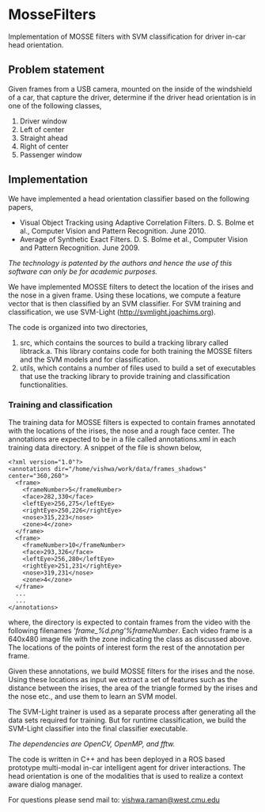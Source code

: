 MosseFilters
============

Implementation of MOSSE filters with SVM classification for driver in-car head orientation.

## Problem statement
Given frames from a USB camera, mounted on the inside of the windshield of a car, that capture the driver, determine if the driver head orientation is in one of the following classes,

1. Driver window
2. Left of center
3. Straight ahead
4. Right of center
5. Passenger window

## Implementation
We have implemented a head orientation classifier based on the following papers,

* Visual Object Tracking using Adaptive Correlation Filters. D. S. Bolme et al., Computer Vision and Pattern Recognition. June 2010.
* Average of Synthetic Exact Filters. D. S. Bolme et al., Computer Vision and Pattern Recognition. June 2009.

*The technology is patented by the authors and hence the use of this software can only be for academic purposes.*

We have implemented MOSSE filters to detect the location of the irises and the nose in a given frame. Using these locations, we compute a feature vector that is then classified by an SVM classifier. For SVM training and classification, we use SVM-Light (http://svmlight.joachims.org).

The code is organized into two directories,

1. src, which contains the sources to build a tracking library called libtrack.a. This library contains code for both training the MOSSE filters and the SVM models and for classification. 
2. utils, which contains a number of files used to build a set of executables that use the tracking library to provide training and classification functionalities.

### Training and classification
The training data for MOSSE filters is expected to contain frames annotated with the locations of the irises, the nose and a rough face center. The annotations are expected to be in a file called annotations.xml in each training data directory. A snippet of the file is shown below,

    <?xml version="1.0"?>
    <annotations dir="/home/vishwa/work/data/frames_shadows" center="360,260">
      <frame>
        <frameNumber>5</frameNumber>
        <face>282,330</face>
        <leftEye>256,275</leftEye>
        <rightEye>250,226</rightEye>
        <nose>315,223</nose>
        <zone>4</zone>
      </frame>
      <frame>
        <frameNumber>10</frameNumber>
        <face>293,326</face>
        <leftEye>256,280</leftEye>
        <rightEye>251,231</rightEye>
        <nose>319,231</nose>
        <zone>4</zone>
      </frame>
      ...
      ...
    </annotations>

where, the directory is expected to contain frames from the video with the
following filenames *'frame_%d.png'%frameNumber*. Each video frame is a
640x480 image file with the zone indicating the class as discussed above. The locations of the points of interest form the rest of the annotation per frame.

Given these annotations, we build MOSSE filters for the irises and the nose. Using these locations as input we extract a set of features such as the distance between the irises, the area of the triangle formed by the irises and the nose etc., and use them to learn an SVM model. 

The SVM-Light trainer is used as a separate process after generating all the data sets required for training. But for runtime classification, we build the SVM-Light classifier into the final classifier executable. 

*The dependencies are OpenCV, OpenMP, and fftw.*

The code is written in C++ and has been deployed in a ROS based prototype multi-modal in-car intelligent agent for driver interactions. The head orientation is one of the modalities that is used to realize a context aware dialog manager.

For questions please send mail to: vishwa.raman@west.cmu.edu

